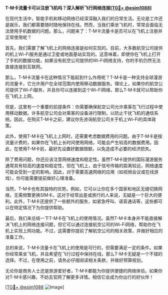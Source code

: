 **T-M卡流量卡可以注册飞机吗？深入解析飞行网络连接[[TG💪+ @esim1088](https://t.me/s/esim1088)]**

在现代生活中，智能手机和移动网络已经深深融入我们的日常生活。无论是工作还是娱乐，我们都需要随时随地保持在线。然而，当我们乘坐飞机时，常常会面临无法使用手机数据的问题。那么，问题来了：T-M卡流量卡是否可以在飞机上注册并正常使用呢？

首先，我们需要了解飞机上的网络连接是如何实现的。目前，大多数航空公司提供的机上Wi-Fi服务是通过卫星或地面基站实现的。这意味着，即使你在飞机上打开了手机的数据功能，如果没有航空公司提供的Wi-Fi网络支持，你的手机仍然无法直接连接到互联网。

那么，T-M卡流量卡在这种情况下能起到什么作用呢？T-M卡是一种支持全球漫游的流量卡，它允许用户在全球范围内使用移动数据服务。理论上，如果你的航空公司提供了Wi-Fi服务，并且你可以连接到这个Wi-Fi网络，那么T-M卡就可以帮助你在飞机上上网。

但是，这里有一个重要的前提条件：你需要确保航空公司允许乘客在飞行过程中使用移动数据。许多航空公司会对乘客的设备进行限制，以防止干扰飞机的通信系统。因此，在购买T-M卡之前，建议你先咨询航空公司关于机上Wi-Fi的具体政策。

此外，使用T-M卡在飞机上上网时，还需要考虑数据费用的问题。由于T-M卡是按流量计费的，如果你在飞机上长时间使用网络，可能会产生较高的数据费用。因此，在使用T-M卡前，最好先设置好数据限额，以免造成不必要的经济损失。

除了费用问题，你还应该注意网络速度和稳定性。虽然T-M卡提供的国际漫游服务通常具有较高的速度和稳定性，但在飞机上，由于信号传输的距离较远，网络速度可能会受到一定的影响。因此，对于需要高速网络的应用（如视频会议或在线游戏），你可能需要提前做好心理准备。

当然，T-M卡也有其独特的优势。例如，它可以让你在多个国家和地区无缝切换网络，无需频繁更换SIM卡。这对于经常出差或旅行的人来说，无疑是一个巨大的便利。此外，T-M卡还提供了一些额外的服务，如紧急呼叫、语音通话等，这些都可以在特定情况下为你提供帮助。

最后，我们来总结一下T-M卡在飞机上的使用情况。虽然T-M卡本身并不能直接解决飞机上的网络连接问题，但它可以通过连接航空公司的Wi-Fi网络，帮助你在飞机上实现上网功能。不过，这需要你提前了解航空公司的相关政策，并做好相应的准备工作。

总的来说，T-M卡流量卡在飞机上的使用是可行的，但需要满足一定的条件。如果你经常乘坐飞机，并且希望在飞行过程中保持在线，那么T-M卡无疑是一个不错的选择。不过，在使用之前，请务必仔细阅读相关条款，并做好预算规划。

无论你是商务人士还是旅游爱好者，T-M卡都能为你提供便捷的网络体验。如果你对T-M卡感兴趣，不妨去官网了解更多详情。相信它会成为你出行的好伙伴！

[[TG💪+ @esim1088](https://t.me/s/esim1088) ![Image](https://i.postimg.cc/4NQfJmqS/Snipaste-2025-05-13-00-14-12.png)]